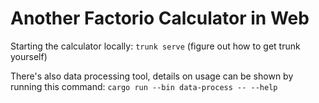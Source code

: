 # Another Factorio Calculator in Web

Starting the calculator locally: `trunk serve` (figure out how to get trunk yourself)

There's also data processing tool, details on usage can be shown by running this command: `cargo run --bin data-process -- --help`
